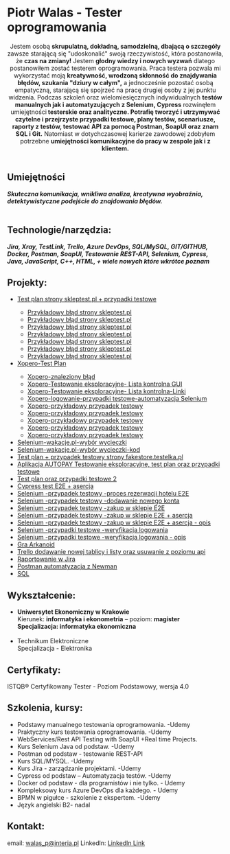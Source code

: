 <h1> Piotr Walas - Tester oprogramowania</h1>
<center>Jestem osobą <b>skrupulatną, dokładną, samodzielną, dbającą o szczegóły</b> zawsze starającą się "udoskonalić" swoją rzeczywistość, która postanowiła, że <b>czas na zmiany!</b> Jestem <b>głodny wiedzy i nowych wyzwań</b> dlatego postanowiłem zostać testerem oprogramowania. Praca testera pozwala mi wykorzystać moją <b>kreatywność, wrodzoną skłonność do znajdywania błędów, szukania "dziury w całym",</b> a jednocześnie pozostać osobą empatyczną, starającą się spojrzeć na pracę drugiej osoby z jej punktu widzenia. Podczas szkoleń oraz wielomiesięcznych indywidualnych <b>testów manualnych jak i automatyzujących z Selenium, Cypress</b> rozwinęłem umiejętności<b> testerskie oraz analityczne. Potrafię tworzyć i utrzymywać czytelne i przejrzyste przypadki testowe, plany testów, scenariusze, raporty z testów, testować API za pomocą Postman, SoapUI oraz znam SQL i Git.</b> Natomiast w dotychczasowej karierze zawodowej zdobyłem potrzebne <b>umiejętności komunikacyjne do pracy w zespole jak i z klientem.</b></center>
<br><b><h2>Umiejętności</h2><i>
 Skuteczna komunikacja, wnikliwa analiza, kreatywna wyobraźnia, detektywistyczne podejście do znajdowania błędów.</i></b></br>
<br><b><h2>Technologie/narzędzia:</h2><i>
Jira, Xray, TestLink, Trello, Azure DevOps, SQL/MySQL, GIT/GITHUB, Docker, Postman, SoapUI, Testowanie REST-API, Selenium, Cypress, Java, JavaScript, C++, HTML, + wiele nowych które wkrótce poznam</i></b></br>


## Projekty:
<ul>
  
 
 <li><a href="https://github.com/piotrwalas1/PORTFOLIO/blob/main/Test%20plan_%20Test%20plan%20sklepu%20skleptest.pl%20%2B%20przypadki%20testowe.pdf">Test plan strony skleptest.pl + przypadki testowe</a></li>
 <ul>
  <li><a href="https://github.com/piotrwalas1/PORTFOLIO/blob/main/a1.pdf">Przykładowy błąd strony skleptest.pl</a></li>
  <li><a href="https://github.com/piotrwalas1/PORTFOLIO/blob/main/d1.pdf">Przykładowy błąd strony skleptest.pl</a></li>
  <li><a href="https://github.com/piotrwalas1/PORTFOLIO/blob/main/d2.pdf">Przykładowy błąd strony skleptest.pl</a></li>
  <li><a href="https://github.com/piotrwalas1/PORTFOLIO/blob/main/d3.pdf">Przykładowy błąd strony skleptest.pl</a></li>
  <li><a href="https://github.com/piotrwalas1/PORTFOLIO/blob/main/b1.pdf">Przykładowy błąd strony skleptest.pl</a></li>
  <li><a href="https://github.com/piotrwalas1/PORTFOLIO/blob/main/e2.pdf">Przykładowy błąd strony skleptest.pl</a></li>
  <li><a href="https://github.com/piotrwalas1/PORTFOLIO/blob/main/e3.pdf">Przykładowy błąd strony skleptest.pl</a></li>
  
 </ul>
 <li><a href="https://github.com/piotrwalas1/PORTFOLIO/blob/main/Xopero-Testplan1.pdf">Xopero-Test Plan</a></li>
 <ul>
  <li><a href="https://github.com/piotrwalas1/PORTFOLIO/blob/main/Xopero-blad1.pdf">Xopero-znaleziony błąd </a></li>
  <li><a href="https://github.com/piotrwalas1/PORTFOLIO/blob/main/Xopero-lista%20kontrolna%20GUI.pdf">Xopero-Testowanie eksploracyjne- 
  Lista kontrolna GUI</a></li>
 <li><a href="https://github.com/piotrwalas1/PORTFOLIO/blob/main/Xopero-lista%20kontrolna%20-linki%20na%20stronie.pdf">Xopero-Testowanie eksploracyjne- 
  Lista kontrolna-Linki</a></li>
  <li><a href="https://youtu.be/haFLIa3D41o">Xopero-logowanie-przypadki testowe-automatyzacja Selenium </a></li>
<li><a href="https://github.com/piotrwalas1/PORTFOLIO/blob/main/Xopero-id2.pdf">Xopero-przykładowy przypadek testowy</a></li>
<li><a href="https://github.com/piotrwalas1/PORTFOLIO/blob/main/Xopero-id3.pdf">Xopero-przykładowy przypadek testowy</a></li>
<li><a href="https://github.com/piotrwalas1/PORTFOLIO/blob/main/Xopero-d4.pdf">Xopero-przykładowy przypadek testowy</a></li>
<li><a href="https://github.com/piotrwalas1/PORTFOLIO/blob/main/Xopero-id5.pdf">Xopero-przykładowy przypadek testowy</a></li>
<li><a href="https://github.com/piotrwalas1/PORTFOLIO/blob/main/Xopero-id6.pdf">Xopero-przykładowy przypadek testowy </a></li>


  
 </ul>

<li><a href="https://youtu.be/n9gIcmOMPNU">Selenium-wakacje.pl-wybór wycieczki </a></li>
<li><a href="https://github.com/piotrwalas1/PORTFOLIO/blob/main/wakacje.pdf">Selenium-wakacje.pl-wybór wycieczki-kod</a></li>
 
 <li><a href="https://github.com/piotrwalas1/PORTFOLIO/blob/main/Test%20suite_%20PLAN%20TESTÓW%20-%20strony%20internetowej%20https___fakestore.testelka.pl%20(Suite%20ID_%206).pdf">Test plan + przypadek testowy strony fakestore.testelka.pl </a></li>
<li><a href="https://github.com/piotrwalas1/PORTFOLIO/blob/main/TE_test_report-2024-08-06.pdf">Aplikacja AUTOPAY Testowanie eksploracyjne, test plan oraz przypadki testowe</a></li>
<li><a href="https://github.com/piotrwalas1/PORTFOLIO/blob/main/Plan%20testów%20oraz%20weryfikacja%20systemu%20logowania.pdf">Test plan oraz przypadki testowe 2</a></li>
 <li><a href="https://youtu.be/2WA2mN5jAxc">Cypress test E2E + asercja</a></li>
 <li><a href="https://youtu.be/8h3oCCvXjSs">Selenium -przypadek testowy -proces rezerwacji hotelu E2E</a></li>
 <li><a href="https://youtu.be/TcbFRrHZDPk">Selenium -przypadek testowy -dodawanie nowego konta</a></li>
 <li><a href="https://youtu.be/NcaB9kL26W0">Selenium -przypadek testowy -zakup w sklepie E2E</a></li>
 <li><a href="https://youtu.be/XBSL9QZ8WBc">Selenium -przypadek testowy -zakup w sklepie E2E + asercja</a></li>
<li><a href="https://github.com/piotrwalas1/PORTFOLIO/blob/main/Test%20suite_%20Testowanie%20procesu%20zakupu%20E2E%20(Suite%20ID_%208).pdf">Selenium -przypadek testowy -zakup w sklepie E2E + asercja - opis</a></li>
 <li><a href="https://youtu.be/VdX79Av1Mlk">Selenium -przypadki testowe -weryfikacja logowania</a></li>
<li><a href="https://github.com/piotrwalas1/PORTFOLIO/blob/main/Test%20suite_%20Weryfikacja%20procesu%20logowania%20(Suite%20ID_%2012).pdf">Selenium -przypadki testowe -weryfikacja logowania - opis</a></li>
<li><a href="https://youtu.be/Lfj4O_ybb2M">Gra Arkanoid</a></li>
<li><a href="https://youtu.be/ry0coIrIam8">Trello dodawanie nowej tablicy i listy oraz usuwanie z poziomu api</a></li>
<li><a href="https://youtu.be/75e71rICGrI">Raportowanie w Jira</a></li>
 <li><a href="https://youtu.be/AOLgUmCeG2Q">Postman automatyzacja z Newman</a></li>
 <li><a href="https://github.com/piotrwalas1/PORTFOLIO/blob/main/sql.pdf">SQL</a></li>
</ul>


## Wykształcenie: 
<ul>
<li><strong>Uniwersytet Ekonomiczny w Krakowie</strong>
<br>Kierunek: <strong>informatyka i ekonometria</strong> – poziom: <strong>magister</strong></br>
<strong>Specjalizacja: <strong>informatyka ekonomiczna</strong></strong></li>
<br><li>Technikum Elektroniczne</br>
 Specjalizacja - Elektronika
</li></ul>

## Certyfikaty:
ISTQB® Certyfikowany Tester - Poziom Podstawowy, wersja 4.0

## Szkolenia, kursy:
<ul>
 <li>Podstawy manualnego testowania oprogramowania. -Udemy</li>
 <li>Praktyczny kurs testowania oprogramowania. -Udemy</li>
<li>WebServices/Rest API Testing with SoapUI +Real time Projects.</li>
<li>Kurs Selenium Java od podstaw. -Udemy</li>
<li>Postman od podstaw - testowanie REST-API</li>
<li>Kurs SQL/MYSQL. -Udemy</li>
<li>Kurs Jira - zarządzanie projektami. -Udemy</li>
<li>Cypress od podstaw – Automatyzacja testów. -Udemy</li>
 <li>Docker od podstaw - dla programistów i nie tylko. - Udemy</li>
 <li>Kompleksowy kurs Azure DevOps dla każdego. - Udemy</li>
 <li>BPMN w pigułce - szkolenie z ekspertem. -Udemy</li>
<li>Język angielski B2- nadal</li>
</ul>

## Kontakt:
email: walas_p@interia.pl
Linkedln: <a href="https://www.linkedin.com/in/piotr-walas-2650a62b5">Linkedln Link</a>

